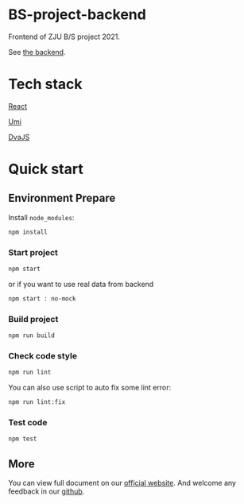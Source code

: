 # BS-project-backend
Frontend of ZJU B/S project 2021.

See [the backend](https://github.com/famishedfish/BS-project-backend).

# Tech stack
[React](https://zh-hans.reactjs.org/)

[Umi](https://umijs.org/)

[DvaJS](https://dvajs.com/)

# Quick start


## Environment Prepare

Install `node_modules`:

```bash
npm install
```

### Start project

```bash
npm start
```
  or if you want to use real data from backend
```bash
npm start : no-mock
```

### Build project

```bash
npm run build
```

### Check code style

```bash
npm run lint
```

You can also use script to auto fix some lint error:

```bash
npm run lint:fix
```

### Test code

```bash
npm test
```

## More

You can view full document on our [official website](https://pro.ant.design). And welcome any feedback in our [github](https://github.com/ant-design/ant-design-pro).
